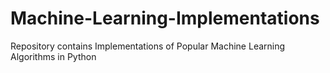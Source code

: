 # Machine-Learning-Implementations
Repository contains Implementations of Popular Machine Learning Algorithms in Python
